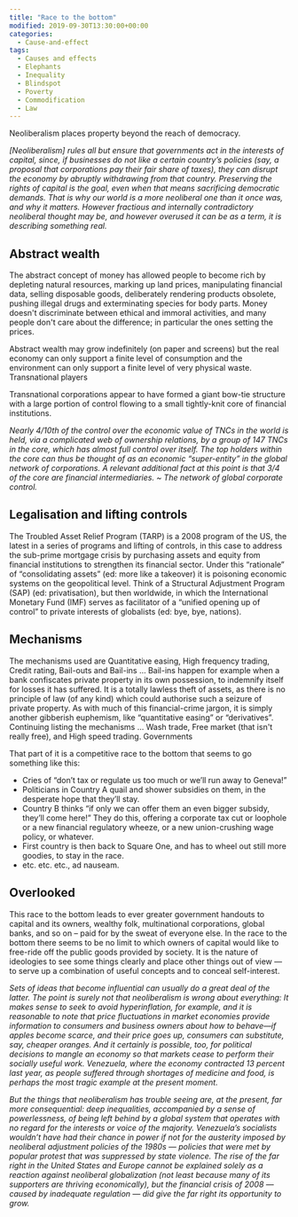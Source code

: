 ```yaml
---
title: "Race to the bottom"
modified: 2019-09-30T13:30:00+00:00
categories:
  - Cause-and-effect
tags:
  - Causes and effects
  - Elephants
  - Inequality
  - Blindspot
  - Poverty
  - Commodification
  - Law
---
```


Neoliberalism places property beyond the reach of democracy.

_[Neoliberalism] rules all but ensure that governments act in the interests of capital, since, if businesses do not like a certain country’s policies (say, a proposal that corporations pay their fair share of taxes), they can disrupt the economy by abruptly withdrawing from that country. Preserving the rights of capital is the goal, even when that means sacrificing democratic demands. That is why our world is a more neoliberal one than it once was, and why it matters. However fractious and internally contradictory neoliberal thought may be, and however overused it can be as a term, it is describing something real._

## Abstract wealth

The abstract concept of money has allowed people to become rich by depleting natural resources, marking up land prices, manipulating financial data, selling disposable goods, deliberately rendering products obsolete, pushing illegal drugs and exterminating species for body parts. Money doesn't discriminate between ethical and immoral activities, and many people don't care about the difference; in particular the ones setting the prices.

Abstract wealth may grow indefinitely (on paper and screens) but the real economy can only support a finite level of consumption and the environment can only support a finite level of very physical waste.
Transnational players

Transnational corporations appear to have formed a giant bow-tie structure with a large portion of control flowing to a small tightly-knit core of financial institutions.

_Nearly 4/10th of the control over the economic value of TNCs in the world is held, via a complicated web of ownership relations, by a group of 147 TNCs in the core, which has almost full control over itself. The top holders within the core can thus be thought of as an economic “super-entity” in the global network of corporations. A relevant additional fact at this point is that 3/4 of the core are financial intermediaries. ~ The network of global corporate control._

## Legalisation and lifting controls

The Troubled Asset Relief Program (TARP) is a 2008 program of the US, the latest in a series of programs and lifting of controls, in this case to address the sub-prime mortgage crisis by purchasing assets and equity from financial institutions to strengthen its financial sector. Under this “rationale” of “consolidating assets” (ed: more like a takeover) it is poisoning economic systems on the geopolitical level. Think of a Structural Adjustment Program (SAP) (ed: privatisation), but then worldwide, in which the International Monetary Fund (IMF) serves as facilitator of a “unified opening up of control” to private interests of globalists (ed: bye, bye, nations).

## Mechanisms

The mechanisms used are Quantitative easing, High frequency trading, Credit rating, Bail-outs and Bail-ins … Bail-ins happen for example when a bank confiscates private property in its own possession, to indemnify itself for losses it has suffered. It is a totally lawless theft of assets, as there is no principle of law (of any kind) which could authorise such a seizure of private property. As with much of this financial-crime jargon, it is simply another gibberish euphemism, like “quantitative easing” or “derivatives”. Continuing listing the mechanisms … Wash trade, Free market (that isn't really free), and High speed trading.
Governments

That part of it is a competitive race to the bottom that seems to go something like this:

* Cries of “don’t tax or regulate us too much or we’ll run away to Geneva!”
* Politicians in Country A quail and shower subsidies on them, in the desperate hope that they’ll stay.
* Country B thinks “if only we can offer them an even bigger subsidy, they’ll come here!” They do this, offering a corporate tax cut or loophole or a new financial regulatory wheeze, or a new union-crushing wage policy, or whatever.
* First country is then back to Square One, and has to wheel out still more goodies, to stay in the race.
* etc. etc. etc., ad nauseam.

## Overlooked

This race to the bottom leads to ever greater government handouts to capital and its owners, wealthy folk, multinational corporations, global banks, and so on – paid for by the sweat of everyone else. In the race to the bottom there seems to be no limit to which owners of capital would like to free-ride off the public goods provided by society. It is the nature of ideologies to see some things clearly and place other things out of view — to serve up a combination of useful concepts and to conceal self-interest.

_Sets of ideas that become influential can usually do a great deal of the latter. The point is surely not that neoliberalism is wrong about everything: It makes sense to seek to avoid hyperinflation, for example, and it is reasonable to note that price fluctuations in market economies provide information to consumers and business owners about how to behave—if apples become scarce, and their price goes up, consumers can substitute, say, cheaper oranges. And it certainly is possible, too, for political decisions to mangle an economy so that markets cease to perform their socially useful work. Venezuela, where the economy contracted 13 percent last year, as people suffered through shortages of medicine and food, is perhaps the most tragic example at the present moment._

_But the things that neoliberalism has trouble seeing are, at the present, far more consequential: deep inequalities, accompanied by a sense of powerlessness, of being left behind by a global system that operates with no regard for the interests or voice of the majority. Venezuela’s socialists wouldn’t have had their chance in power if not for the austerity imposed by neoliberal adjustment policies of the 1980s — policies that were met by popular protest that was suppressed by state violence. The rise of the far right in the United States and Europe cannot be explained solely as a reaction against neoliberal globalization (not least because many of its supporters are thriving economically), but the financial crisis of 2008 — caused by inadequate regulation — did give the far right its opportunity to grow._
